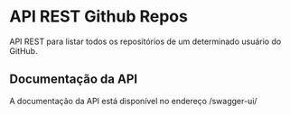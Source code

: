 # API REST Github Repos

API REST para listar todos os repositórios de um determinado usuário do GitHub.

## Documentação da API

A documentação da API está disponível no endereço /swagger-ui/